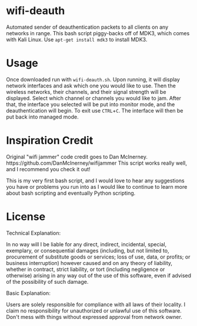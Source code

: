 # wifi-deauth
Automated sender of deauthentication packets to all clients on any networks in range. This bash script piggy-backs off of MDK3, 
which comes with Kali Linux. Use <code>apt-get install mdk3</code> to install MDK3. 

<h1>Usage</h1>
Once downloaded run with <code>wifi-deauth.sh</code>. Upon running, it will display network interfaces and ask which one you would like to
use. Then the wireless networks, their channels, and their signal strength will be displayed. Select which channel or channels
you would like to jam. After that, the interface you selected will be put into monitor mode, and the deauthentication will begin. 
To exit use <code>CTRL</code>+<code>C</code>. The interface will then be put back into managed mode.

<h1>Inspiration Credit</h1>
Original "wifi jammer" code credit goes to Dan McInerney. <link>https://github.com/DanMcInerney/wifijammer</link> This script works
really well, and I recommend you check it out!
<p>

This is my very first bash script, and I would love to hear any suggestions you have or problems you run into as I would like to 
continue to learn more about bash scripting and eventually Python scripting.

<h1>License</h1>

Technical Explanation: <p>
In no way will I be liable for any direct, indirect, incidental, special, exemplary, or consequential damages (including, but not 
limited to, procurement of substitute goods or services; loss of use, data, or profits; or business interruption) however caused 
and on any theory of liability, whether in contract, strict liability, or tort (including negligence or otherwise) arising in any
way out of the use of this software, even if advised of the possibility of such damage. 
<P>
<P>
Basic Explanation: <p>
Users are solely responsible for compliance with all laws of their locality. I claim no responsibility for unauthorized or 
unlawful use of this software. Don't mess with things without expressed approval from network owner.
